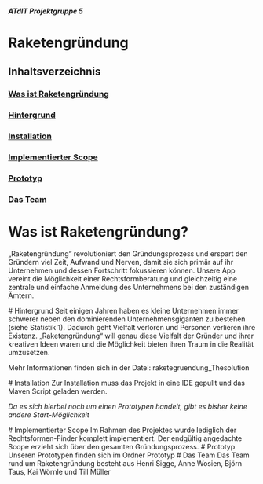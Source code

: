##### ATdIT Projektgruppe 5
# Raketengründung

## Inhaltsverzeichnis
### [Was ist Raketengründung](#was-ist)
### [Hintergrund](#hintergrund)
### [Installation](#installation)
### [Implementierter Scope](#scope)
### [Prototyp](#prototyp)
### [Das Team](#team)

<a name="was-ist"/> 

# Was ist Raketengründung?
„Raketengründung“ revolutioniert den Gründungsprozess und erspart den Gründern viel Zeit,
Aufwand und Nerven, damit sie sich primär auf ihr Unternehmen und dessen Fortschritt
fokussieren können.
Unsere App vereint die Möglichkeit einer Rechtsformberatung und gleichzeitig eine zentrale
und einfache Anmeldung des Unternehmens bei den zuständigen Ämtern.

<a name="hintergrund"/> 
# Hintergrund
Seit einigen Jahren haben es kleine Unternehmen immer schwerer neben den dominierenden
Unternehmensgiganten zu bestehen (siehe Statistik 1). Dadurch geht Vielfalt verloren und
Personen verlieren ihre Existenz.
„Raketengründung“ will genau diese Vielfalt der Gründer und ihrer kreativen Ideen waren und
die Möglichkeit bieten ihren Traum in die Realität umzusetzen.

Mehr Informationen finden sich in der Datei: raketegruendung_Thesolution

<a name="installation"/> 
# Installation
Zur Installation muss das Projekt in eine IDE gepullt und das Maven Script geladen werden.

_Da es sich hierbei noch um einen Prototypen handelt, gibt es bisher keine andere Start-Möglichkeit_

<a name="scope"/> 
# Implementierter Scope
Im Rahmen des Projektes wurde lediglich der Rechtsformen-Finder komplett implementiert.
Der endgültig angedachte Scope erzieht sich über den gesamten Gründungsprozess.

<a name="prototyp"/> 
# Prototyp
Unseren Prototypen finden sich im Ordner Prototyp

<a name="team"/> 
# Das Team
Das Team rund um Raketengründung besteht aus Henri Sigge, Anne Wosien, Björn Taus, Kai Wörnle und Till Müller

